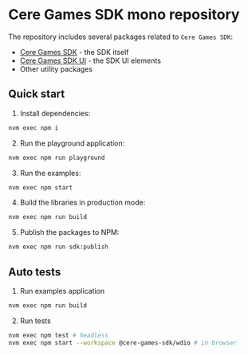 # Cere Games SDK mono repository

The repository includes several packages related to `Cere Games SDK`:

- [Cere Games SDK](https://github.com/cere-io/cere-games-sdk/tree/master/packages/sdk) - the SDK itself
- [Cere Games SDK UI](https://github.com/cere-io/cere-games-sdk/tree/master/packages/ui) - the SDK UI elements
- Other utility packages

## Quick start

1. Install dependencies:

```bash
nvm exec npm i
```

2. Run the playground application:

```bash
nvm exec npm run playground
```

3. Run the examples:

```bash
nvm exec npm start
```

4. Build the libraries in production mode:

```bash
nvm exec npm run build
```

5. Publish the packages to NPM:

```bash
nvm exec npm run sdk:publish
```

## Auto tests

1. Run examples application

```bash
nvm exec npm run build
```

2. Run tests

```bash
nvm exec npm test # headless
nvm exec npm start --workspace @cere-games-sdk/wdio # in browser
```
